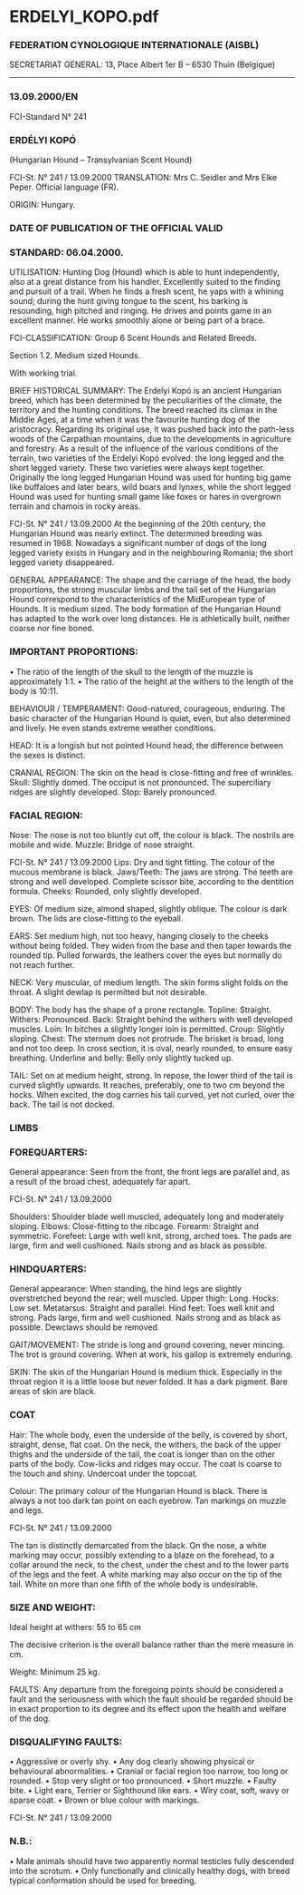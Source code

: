 # ERDELYI_KOPO.pdf


### FEDERATION CYNOLOGIQUE INTERNATIONALE (AISBL)


SECRETARIAT GENERAL: 13, Place Albert 1er  B – 6530 Thuin (Belgique)
______________________________________________________________________________

### 13.09.2000/EN



FCI-Standard N° 241

### ERDÉLYI KOPÓ


(Hungarian Hound – Transylvanian Scent Hound)




FCI-St. N° 241 /  13.09.2000
TRANSLATION: Mrs C. Seidler and Mrs Elke Peper.  Official
language (FR).

ORIGIN: Hungary.

### DATE OF PUBLICATION OF THE OFFICIAL VALID



### STANDARD: 06.04.2000.



UTILISATION: Hunting Dog (Hound) which is able to hunt
independently, also at a great distance from his handler. Excellently
suited to the finding and pursuit of a trail. When he finds a fresh
scent, he yaps with a whining sound; during the hunt giving tongue
to the scent, his barking is resounding, high pitched and ringing. He
drives and points game in an excellent manner. He works smoothly
alone or being part of a brace.

FCI-CLASSIFICATION:  Group 6
Scent Hounds and Related
Breeds.



Section 1.2. Medium sized Hounds.


With working trial.

BRIEF HISTORICAL SUMMARY: The Erdelyi Kopó is an
ancient Hungarian breed, which has been determined by the
peculiarities of the climate, the territory and the hunting conditions.
The breed reached its climax in the Middle Ages, at a time when it
was the favourite hunting dog of the aristocracy. Regarding its
original use, it was pushed back into the path-less woods of the
Carpathian mountains, due to the developments in agriculture and
forestry. As a result of the influence of the various conditions of the
terrain, two varieties of the Erdelyi Kopó evolved: the long legged
and the short legged variety. These two varieties were always kept
together.  Originally the long legged Hungarian Hound was used for
hunting big game like buffaloes and later bears, wild boars and
lynxes, while the short legged Hound was used for hunting small
game like foxes or hares in overgrown terrain and chamois in rocky
areas.



FCI-St. N° 241 /  13.09.2000
At the beginning of the 20th century, the Hungarian Hound was
nearly extinct. The determined breeding was resumed in 1968.
Nowadays a significant number of dogs of the long legged variety
exists in Hungary and in the neighbouring Romania; the short legged
variety disappeared.

GENERAL APPEARANCE: The shape and the carriage of the head,
the body proportions, the strong muscular limbs and the tail set of the
Hungarian Hound correspond to the characteristics of the MidEuropean type of Hounds. It is medium sized. The body formation of
the Hungarian Hound has adapted to the work over long distances. He
is athletically built, neither coarse nor fine boned.

### IMPORTANT PROPORTIONS:


•
The ratio of the length of the skull to the length of the muzzle is
approximately 1:1.
•
The ratio of the height at the withers to the length of the body is
10:11.

BEHAVIOUR / TEMPERAMENT: Good-natured, courageous,
enduring. The basic character of the Hungarian Hound is quiet, even,
but also determined and lively. He even stands extreme weather
conditions.

HEAD: It is a longish but not pointed Hound head; the difference
between the sexes is distinct.

CRANIAL REGION: The skin on the head is close-fitting and free
of wrinkles.
Skull: Slightly domed. The occiput is not pronounced. The
superciliary ridges are slightly developed.
Stop: Barely pronounced.

### FACIAL REGION:


Nose: The nose is not too bluntly cut off, the colour is black. The
nostrils are mobile and wide.
Muzzle: Bridge of nose straight.


FCI-St. N° 241 /  13.09.2000
Lips: Dry and tight fitting. The colour of the mucous membrane is
black.
Jaws/Teeth: The jaws are strong. The teeth are strong and well
developed. Complete scissor bite, according to the dentition formula.
Cheeks: Rounded, only slightly developed.

EYES: Of medium size, almond shaped, slightly oblique. The colour
is dark brown. The lids are close-fitting to the eyeball.

EARS: Set medium high, not too heavy, hanging closely to the
cheeks without being folded. They widen from the base and then
taper towards the rounded tip. Pulled forwards, the leathers cover the
eyes but normally do not reach further.

NECK: Very muscular, of medium length. The skin forms slight
folds on the throat. A slight dewlap is permitted but not desirable.

BODY: The body has the shape of a prone rectangle.
Topline: Straight.
Withers: Pronounced.
Back: Straight behind the withers with well developed muscles.
Loin: In bitches a slightly longer loin is permitted.
Croup: Slightly sloping.
Chest: The sternum does not protrude. The brisket is broad, long and
not too deep. In cross section, it is oval, nearly rounded, to ensure
easy breathing.
Underline and belly: Belly only slightly tucked up.

TAIL: Set on at medium height, strong. In repose, the lower third of
the tail is curved slightly upwards. It reaches, preferably, one to two
cm beyond the hocks. When excited, the dog carries his tail curved,
yet not curled, over the back. The tail is not docked.

### LIMBS



### FOREQUARTERS:


General appearance: Seen from the front, the front legs are parallel
and, as a result of the broad chest, adequately far apart.


FCI-St. N° 241 /  13.09.2000


Shoulders: Shoulder blade well muscled, adequately long and
moderately sloping.
Elbows: Close-fitting to the ribcage.
Forearm: Straight and symmetric.
Forefeet: Large with well knit, strong, arched toes. The pads are
large, firm and well cushioned. Nails strong and as black as possible.

### HINDQUARTERS:


General appearance: When standing, the hind legs are slightly
overstretched beyond the rear; well muscled.
Upper thigh: Long.
Hocks: Low set.
Metatarsus: Straight and parallel.
Hind feet: Toes well knit and strong. Pads large, firm and well
cushioned. Nails strong and as black as possible. Dewclaws should
be removed.

GAIT/MOVEMENT: The stride is long and ground covering, never
mincing. The trot is ground covering. When at work, his gallop is
extremely enduring.

SKIN: The skin of the Hungarian Hound is medium thick. Especially
in the throat region it is a little loose but never folded. It has a dark
pigment. Bare areas of skin are black.

### COAT


Hair: The whole body, even the underside of the belly, is covered by
short, straight, dense, flat coat. On the neck, the withers, the back of
the upper thighs and the underside of the tail, the coat is longer than
on the other parts of the body. Cow-licks and ridges may occur. The
coat is coarse to the touch and shiny.  Undercoat under the topcoat.

Colour: The primary colour of the Hungarian Hound is black. There
is always a not too dark tan point on each eyebrow.
Tan markings on muzzle and legs.



FCI-St. N° 241 /  13.09.2000

The tan is distinctly demarcated from the black. On the nose, a white
marking may occur, possibly extending to a blaze on the forehead, to
a collar around the neck, to the chest, under the chest and to the
lower parts of the legs and the feet. A white marking may also occur
on the tip of the tail. White on more than one fifth of the whole body
is undesirable.

### SIZE AND WEIGHT:


Ideal height at withers: 55 to 65 cm

The decisive criterion is the overall balance rather than the mere
measure in cm.

Weight:
Minimum 25 kg.

FAULTS: Any departure from the foregoing points should be
considered a fault and the seriousness with which the fault should be
regarded should be in exact proportion to its degree and its effect
upon the health and welfare of the dog.

### DISQUALIFYING FAULTS:


• Aggressive or overly shy.
• Any dog clearly showing physical or behavioural abnormalities.
• Cranial or facial region too narrow, too long or rounded.
• Stop very slight or too pronounced.
• Short muzzle.
• Faulty bite.
• Light ears, Terrier or Sighthound like ears.
• Wiry coat, soft, wavy or sparse coat.
• Brown or blue colour with markings.




FCI-St. N° 241 /  13.09.2000

### N.B.:


•
Male animals should have two apparently normal testicles fully
descended into the scrotum.
•
Only functionally and clinically healthy dogs, with breed
typical conformation should be used for breeding.






